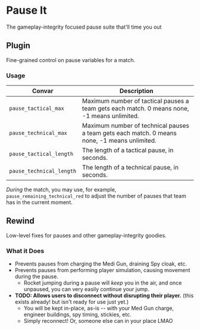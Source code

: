 # Pause It
The gameplay-integrity focused pause suite that'll time you out

## Plugin
Fine-grained control on pause variables for a match.

### Usage
| Convar               | Description |
|----------------------|--------------|
| `pause_tactical_max` |Maximum number of tactical pauses a team gets each match. 0 means none, -1 means unlimited.|
| `pause_technical_max` |Maximum number of technical pauses a team gets each match. 0 means none, -1 means unlimited.|
| `pause_tactical_length` |The length of a tactical pause, in seconds.|
| `pause_technical_length` |The length of a technical pause, in seconds.|

_During_ the match, you may use, for example, `pause_remaining_technical_red` to adjust the number of pauses that team has in the current moment.

## Rewind
Low-level fixes for pauses and other gameplay-integrity goodies.

### What it Does
- Prevents pauses from charging the Medi Gun, draining Spy cloak, etc.
- Prevents pauses from performing player simulation, causing movement during the pause.
  - Rocket jumping during a pause will _keep_ you in the air, and once unpaused, you can very easily continue your jump.
- **TODO: Allows users to disconnect without disrupting their player.** (this exists already! but isn't ready for use just yet.)
  - You will be kept in-place, as-is -- with your Med Gun charge, engineer buildings, spy timing, stickies, etc.
  - Simply reconnect! Or, someone else can in your place LMAO
